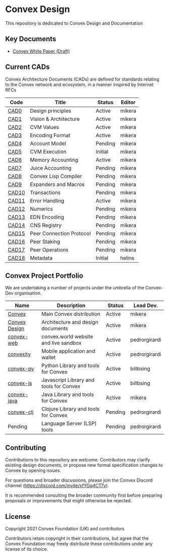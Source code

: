 # Convex Design

This repository is dedicated to Convex Design and Documentation

## Key Documents

- [Convex White Paper (Draft)](papers/convex-whitepaper.md)

## Current CADs

Convex Architecture Documents (CADs) are defined for standards relating to the Convex network and ecosystem, in a manner inspired by Internet RFCs

| Code                         | Title                            | Status     | Editor
| ------------------           | -------------------------------- | ---------- | -----------
| [CAD0](cad/000_principles)    | Design principles                | Active    | mikera
| [CAD1](cad/001_arch)          | Vision & Architecture            | Active    | mikera
| [CAD2](cad/002_values)        | CVM Values                       | Active    | mikera
| [CAD3](cad/003_encoding)      | Encoding Format                  | Active    | mikera
| [CAD4](cad/004_accounts)      | Account Model                    | Pending    | mikera
| [CAD5](cad/005_cvmex)         | CVM Execution                    | Initial    | mikera
| [CAD6](cad/006_memory)        | Memory Accounting                | Active    | mikera
| [CAD7](cad/007_juice)         | Juice Accounting                 | Pending    | mikera
| [CAD8](cad/008_compiler)      | Convex Lisp Compiler             | Pending    | mikera
| [CAD9](cad/009_expanders)     | Expanders and Macros             | Pending    | mikera
| [CAD10](cad/010_transactions) | Transactions                     | Pending    | mikera
| [CAD11](cad/011_errors)       | Error Handling                   | Active    | mikera
| [CAD12](cad/012_numerics)     | Numerics                         | Pending    | mikera
| [CAD13](cad/013_edn)          | EDN Encoding                     | Pending    | mikera
| [CAD14](cad/014_cns)          | CNS Registry                     | Pending    | mikera
| [CAD15](cad/015_peercomms)    | Peer Connection Protocol         | Pending    | mikera
| [CAD16](cad/016_peerstake)    | Peer Staking                     | Pending    | mikera
| [CAD17](cad/017_peerops)      | Peer Operations                  | Pending    | mikera
| [CAD18](cad/018_metadata)     | Metadata                         | Initial    | helins

## Convex Project Portfolio

We are undertaking a number of projects under the umbrella of the Convex-Dev organisation.

| Name                                                     | Description                             | Status     | Lead Dev.
| -------------                                            | --------------------------------        | ---------- | -----
| [Convex](https://github.com/Convex-Dev/convex)           | Main Convex distribution                | Active     | mikera
| [Convex Design](https://github.com/Convex-Dev/design)    | Architecture and design documents       | Active     | mikera
| [convex-web](https://github.com/Convex-Dev/convex-web)   | convex.world website and live sandbox   | Active     | pedrorgirardi
| [convexity](https://github.com/Convex-Dev/convexity)     | Mobile application and wallet           | Active     | pedrorgirardi
| [convex-py](https://github.com/Convex-Dev/convex-api-py) | Python Library and tools for Convex     | Active     | billbsing
| [convex-js](https://github.com/Convex-Dev/convex-api-js) | Javascript Library and tools for Convex | Active     | billbsing
| [convex-java](https://github.com/Convex-Dev/convex-java) | Java Library and tools for Convex       | Active     | mikera
| [convex-clj](https://github.com/Convex-Dev/convex-clj)   | Clojure Library and tools for Convex    | Pending    | pedrorgirardi
| Pending                                                  | Language Server (LSP) tools             | Pending    | pedrorgirardi

## Contributing

Contributions to this repository are welcome. Contributors may clarify existing design documents, or propose new formal specification changes to Convex by opening issues.

For questions and broader discussions, please join the Convex Discord channel (https://discord.com/invite/xfYGq4CT7v).

It is recommended consulting the broader community first before preparing proposals or improvements that might otherwise be rejected.

## License

Copyright 2021 Convex Foundation (UK) and contributors

Contributors retain copyright in their contributions, but agree that the Convex Foundation may freely distribute these contributions under any license of its choice.
